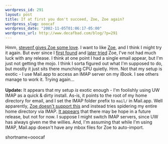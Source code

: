 ```yaml
--- 
wordpress_id: 291
layout: post
title: If at first you don't succeed, Zoe, Zoe again?
wordpress_slug: ooocaf
wordpress_date: "2002-11-05T01:06:17-05:00"
wordpress_url: http://www.decafbad.com/blog/?p=291
---
```

Hmm, <a href="http://www.panic.com/~stevenf/mt/archives/000108.php">stevenf gives Zoe some love</a>.  I want to like <a href="http://guests.evectors.it/zoe/">Zoe</a>, and I think I might try it again.  But ever since I <a href="http://www.decafbad.com/news_archives/000120.phtml#000120">first found</a> and <a href="http://www.decafbad.com/news_archives/000122.phtml#000122">later tried</a> Zoe, I've not had much luck with any release.  I think at one point I had a single email appear, but I'm just not getting the mojo.  I think I sorta figured out what I'm supposed to do, but mostly it just sits there munching CPU quietly.  Hrm.  Not that my setup is exotic - I use Mail.app to access an IMAP server on my iBook.  I see others manage to work it.  Trying again...
<br /><br />
<b>Update:</b> It appears that my setup <i>is</i> exotic enough - I'm foolishly using UW IMAP as a quick &amp; dirty install.  As-is, it points to the root of my home directory for email, and I set the IMAP folder prefix to <code>mail/</code> in Mail.app.  Well apparently, <a href="http://sourceforge.net/mailarchive/forum.php?thread_id=1183967&amp;forum_id=9709">Zoe doesn't support this</a> and instead tries spidering my entire home directory via IMAP.  <a href="http://sourceforge.net/mailarchive/forum.php?thread_id=1259689&amp;forum_id=9709">It appears</a> that there may be hope in a future release, but not for now.  I suppose I might switch IMAP servers, since UW has always given me the willies.  And, I'm assuming that while I'm using IMAP, Mail.app doesn't have any mbox files for Zoe to auto-import.
<!--more-->
shortname=ooocaf

